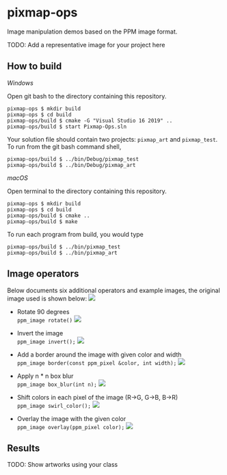 # pixmap-ops

Image manipulation demos based on the PPM image format.

TODO: Add a representative image for your project here

## How to build

*Windows*

Open git bash to the directory containing this repository.

```
pixmap-ops $ mkdir build
pixmap-ops $ cd build
pixmap-ops/build $ cmake -G "Visual Studio 16 2019" ..
pixmap-ops/build $ start Pixmap-Ops.sln
```

Your solution file should contain two projects: `pixmap_art` and `pixmap_test`.
To run from the git bash command shell, 

```
pixmap-ops/build $ ../bin/Debug/pixmap_test
pixmap-ops/build $ ../bin/Debug/pixmap_art
```

*macOS*

Open terminal to the directory containing this repository.

```
pixmap-ops $ mkdir build
pixmap-ops $ cd build
pixmap-ops/build $ cmake ..
pixmap-ops/build $ make
```

To run each program from build, you would type

```
pixmap-ops/build $ ../bin/pixmap_test
pixmap-ops/build $ ../bin/pixmap_art
```

## Image operators

Below documents six additional operators and example images, the original
image used is shown below:
![](images/cat-ascii.png)

* Rotate 90 degrees\
  `ppm_image rotate()`
  ![](images/rotate.png)

* Invert the image\
  `ppm_image invert();`
  ![](images/invert.png)

* Add a border around the image with given color and width\
  `ppm_image border(const ppm_pixel &color, int width);`
  ![](images/border.png)

* Apply n * n box blur\
  `ppm_image box_blur(int n);`
  ![](images/box_blur.png)

* Shift colors in each pixel of the image (R->G, G->B, B->R)\
  `ppm_image swirl_color();`
  ![](images/swirl.png)

* Overlay the image with the given color\
  `ppm_image overlay(ppm_pixel color);`
  ![](images/overlay.png)

## Results

TODO: Show artworks using your class


